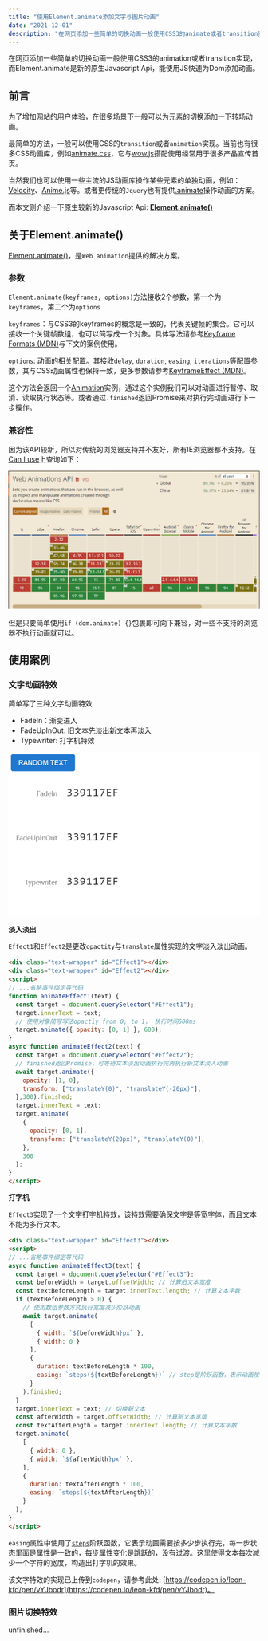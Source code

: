 ```yaml
---
title: "使用Element.animate添加文字与图片动画"
date: "2021-12-01"
description: "在网页添加一些简单的切换动画一般使用CSS3的animate或者transition实现，而Element.animate是新的原生Javascript Api，能使用JS快速为Dom添加动画。"
---
```


在网页添加一些简单的切换动画一般使用CSS3的animation或者transition实现，而Element.animate是新的原生Javascript Api，能使用JS快速为Dom添加动画。

## 前言

为了增加网站的用户体验，在很多场景下一般可以为元素的切换添加一下转场动画。

最简单的方法，一般可以使用CSS的`transition`或者`animation`实现。当前也有很多CSS动画库，例如[animate.css](https://animate.style/)，它与[wow.js](https://wowjs.uk/)搭配使用经常用于很多产品宣传首页。

当然我们也可以使用一些主流的JS动画库操作某些元素的单独动画，例如：[Velocity](https://github.com/julianshapiro/velocity)、[Anime.js](https://github.com/juliangarnier/anime)等。或者更传统的`Jquery`也有提供[.animate](https://api.jquery.com/animate/)操作动画的方案。

而本文则介绍一下原生较新的Javascript Api: **[Element.animate()](https://developer.mozilla.org/en-US/docs/Web/API/Element/animate)**

## 关于Element.animate()

[Element.animate()](https://developer.mozilla.org/en-US/docs/Web/API/Element/animate)，是`Web animation`提供的解决方案。

### 参数

`Element.animate(keyframes, options)`方法接收2个参数，第一个为`keyframes`，第二个为`options`

`keyframes`：与CSS3的keyframes的概念是一致的，代表关键帧的集合。它可以接收一个关键帧数组，也可以简写成一个对象。具体写法请参考[Keyframe Formats (MDN)](https://developer.mozilla.org/zh-CN/docs/Web/API/Web_Animations_API/Keyframe_Formats)与下文的案例使用。

`options`: 动画的相关配置。其接收`delay`, `duration`, `easing`, `iterations`等配置参数，其与CSS动画属性也保持一致，更多参数请参考[KeyframeEffect (MDN)](https://developer.mozilla.org/en-US/docs/Web/API/KeyframeEffect/KeyframeEffect)。

这个方法会返回一个[Animation](https://developer.mozilla.org/zh-CN/docs/Web/API/Animation)实例，通过这个实例我们可以对动画进行暂停、取消、读取执行状态等。或者通过`.finished`返回Promise来对执行完动画进行下一步操作。

### 兼容性

因为该API较新，所以对传统的浏览器支持并不友好，所有IE浏览器都不支持。在[Can I use](https://caniuse.com/?search=Element.animate)上查询如下：

![兼容性](./caniuse.png)

但是只要简单使用`if (dom.animate) {}`包裹即可向下兼容，对一些不支持的浏览器不执行动画就可以。

## 使用案例

### 文字动画特效

简单写了三种文字动画特效
+ FadeIn：渐变进入
+ FadeUpInOut: 旧文本先淡出新文本再淡入
+ Typewriter: 打字机特效

![文字特效](./text.gif)

**淡入淡出**

`Effect1`和`Effect2`是更改`opactity`与`translate`属性实现的文字淡入淡出动画。

```html
<div class="text-wrapper" id="Effect1"></div>
<div class="text-wrapper" id="Effect2"></div>
<script>
// ...省略事件绑定等代码
function animateEffect1(text) {
  const target = document.querySelector("#Effect1");
  target.innerText = text;
  // 使用对象简写写法opactiy from 0, to 1， 执行时间600ms
  target.animate({ opacity: [0, 1] }, 600); 
}
async function animateEffect2(text) {
  const target = document.querySelector("#Effect2");
  // finished返回Promise，可等待文本淡出动画执行完再执行新文本淡入动画
  await target.animate({
    opacity: [1, 0],
    transform: ["translateY(0)", "translateY(-20px)"],
  },300).finished;
  target.innerText = text;
  target.animate(
    {
      opacity: [0, 1],
      transform: ["translateY(20px)", "translateY(0)"],
    },
    300
  );
}
</script>
```

**打字机**

`Effect3`实现了一个文字打字机特效，该特效需要确保文字是等宽字体，而且文本不能为多行文本。

```html
<div class="text-wrapper" id="Effect3"></div>
<script>
// ...省略事件绑定等代码
async function animateEffect3(text) {
  const target = document.querySelector("#Effect3");
  const beforeWidth = target.offsetWidth; // 计算旧文本宽度
  const textBeforeLength = target.innerText.length; // 计算文本字数
  if (textBeforeLength > 0) {
    // 使用数组参数方式执行宽度减少阶跃动画
    await target.animate(
      [
        { width: `${beforeWidth}px` },
        { width: 0 }
      ],
      {
        duration: textBeforeLength * 100,
        easing: `steps(${textBeforeLength})` // step是阶跃函数，表示动画按多少步执行完
      }
    ).finished;
  }
  target.innerText = text; // 切换新文本
  const afterWidth = target.offsetWidth; // 计算新文本宽度
  const textAfterLength = target.innerText.length; // 计算文本字数
  target.animate(
    [
      { width: 0 },
      { width: `${afterWidth}px` },
    ],
    {
      duration: textAfterLength * 100,
      easing: `steps(${textAfterLength})`
    }
  );
}
</script>
```

`easing`属性中使用了[`steps`](https://developer.mozilla.org/zh-CN/docs/Web/CSS/easing-function#the_steps_class_of_easing_functions)阶跃函数，它表示动画需要按多少步执行完，每一步状态里面是属性是一致的，每步属性变化是跳跃的，没有过渡。这里使得文本每次减少一个字符的宽度，构造出打字机的效果。

该文字特效的实现已上传到`codepen`，请参考此处: [https://codepen.io/leon-kfd/pen/vYJbodr](https://codepen.io/leon-kfd/pen/vYJbodr)。

### 图片切换特效

unfinished...



